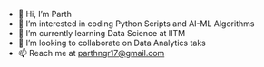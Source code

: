 - 👋 Hi, I’m Parth
- 👀 I’m interested in coding Python Scripts and AI-ML Algorithms
- 🌱 I’m currently learning Data Science at IITM
- 💞️ I’m looking to collaborate on Data Analytics taks
- 📫 Reach me at parthngr17@gmail.com

<!---
parthnagar17/parthnagar17 is a ✨ special ✨ repository because its `README.md` (this file) appears on your GitHub profile.
You can click the Preview link to take a look at your changes.
--->
